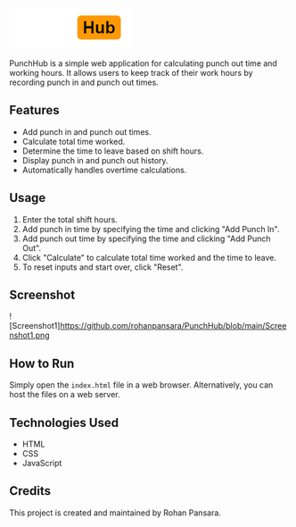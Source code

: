 ![PunchHub](https://github.com/rohanpansara/PunchHub/blob/main/logo.png)

PunchHub is a simple web application for calculating punch out time and working hours. It allows users to keep track of their work hours by recording punch in and punch out times.

## Features
- Add punch in and punch out times.
- Calculate total time worked.
- Determine the time to leave based on shift hours.
- Display punch in and punch out history.
- Automatically handles overtime calculations.

## Usage
1. Enter the total shift hours.
2. Add punch in time by specifying the time and clicking "Add Punch In".
3. Add punch out time by specifying the time and clicking "Add Punch Out".
4. Click "Calculate" to calculate total time worked and the time to leave.
5. To reset inputs and start over, click "Reset".

## Screenshot
![Screenshot1]https://github.com/rohanpansara/PunchHub/blob/main/Screenshot1.png

## How to Run
Simply open the `index.html` file in a web browser. Alternatively, you can host the files on a web server.

## Technologies Used
- HTML
- CSS
- JavaScript

## Credits
This project is created and maintained by Rohan Pansara.
